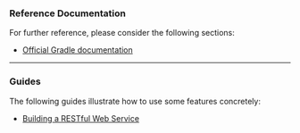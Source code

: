 ### Reference Documentation
For further reference, please consider the following sections:

* [Official Gradle documentation](https://docs.gradle.org)

---

### Guides
The following guides illustrate how to use some features concretely:

* [Building a RESTful Web Service](https://spring.io/guides/gs/rest-service/)
